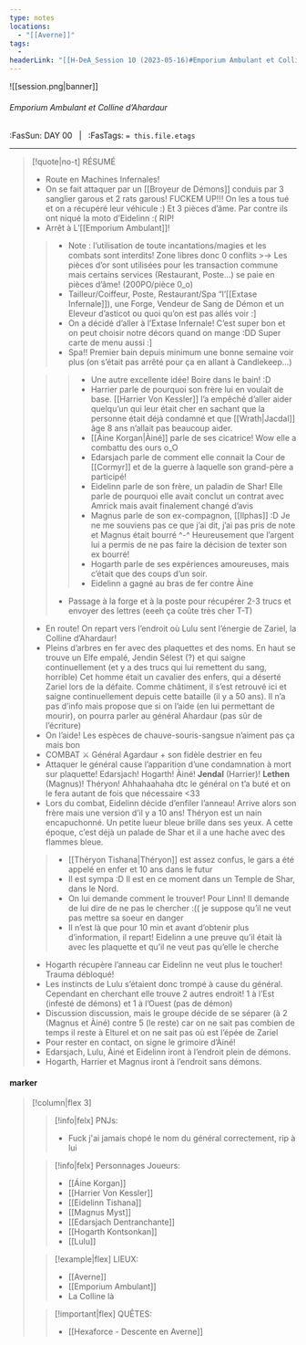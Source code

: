 ```yaml
---
type: notes
locations:
  - "[[Averne]]"
tags:
  - 
headerLink: "[[H-DeA_Session 10 (2023-05-16)#Emporium Ambulant et Colline d’Ahardaur|H-DeA_10_Emporium Ambulant et Colline d'Ahardaur]]"
---
```


![[session.png|banner]]
###### Emporium Ambulant et Colline d’Ahardaur
<span class="sub2">:FasSun: DAY 00 &nbsp; | &nbsp; :FasTags: `= this.file.etags`</span>
___

> [!quote|no-t] RÉSUMÉ
> - Route en Machines Infernales!
> - On se fait attaquer par un [[Broyeur de Démons]] conduis par 3 sanglier garous et 2 rats garous! FUCKEM UP!!! On les a tous tué et on a récupéré leur véhicule :) Et 3 pièces d’âme. Par contre ils ont niqué la moto d’Eidelinn :( RIP! 
> - Arrêt à L’[[Emporium Ambulant]]!
>> - Note : l’utilisation de toute incantations/magies et les combats sont interdits! Zone libres donc 0 conflits >-> Les pièces d’or sont utilisées pour les transaction commune mais certains services (Restaurant, Poste…) se paie en pièces d’âme! (200PO/pièce 0_o)
>> - Tailleur/Coiffeur, Poste, Restaurant/Spa “l’[[Extase Infernale]]), une Forge, Vendeur de Sang de Démon et un Eleveur d’asticot ou quoi qu’on est pas allés voir :]
>> - On a décidé d’aller à l’Extase Infernale! C’est super bon et on peut choisir notre décors quand on mange :DD Super carte de menu aussi :]
>> - Spa!! Premier bain depuis minimum une bonne semaine voir plus (on s’était pas arrêté pour ça en allant à Candlekeep…)
>
>>> - Une autre excellente idée! Boire dans le bain! :D 
>>> - Harrier parle de pourquoi son frère lui en voulait de base. [[Harrier Von Kessler]] l’a empêché d’aller aider quelqu’un qui leur était cher en sachant que la personne était déjà condamné et que [[Wrath|Jacdal]] âge 8 ans n’allait pas beaucoup aider.
>>> - [[Áine Korgan|Àiné]] parle de ses cicatrice! Wow elle a combattu des ours o_O
>>> - Edarsjach parle de comment elle connait la Cour de [[Cormyr]] et de la guerre à laquelle son grand-père a participé!
>>> - Eidelinn parle de son frère, un paladin de Shar! Elle parle de pourquoi elle avait conclut un contrat avec Amrick mais avait finalement changé d’avis
>>> - Magnus parle de son ex-compagnon, [[Ilphas]] :D Je ne me souviens pas ce que j’ai dit, j’ai pas pris de note et Magnus était bourré ^-^ Heureusement que l’argent lui a permis de ne pas faire la décision de texter son ex bourré!
>>> - Hogarth parle de ses expériences amoureuses, mais c’était que des coups d’un soir.
>>> - Eidelinn a gagné au bras de fer contre Àine
>>
>>- Passage à la forge et à la poste pour récupérer 2-3 trucs et envoyer des lettres (eeeh ça coûte très cher T-T)
> - En route! On repart vers l’endroit où Lulu sent l’énergie de Zariel, la Colline d’Ahardaur!
> - Pleins d’arbres en fer avec des plaquettes et des noms. En haut se trouve un Elfe empalé, Jendin Sélest (?) et qui saigne continuellement (et y a des trucs qui lui remettent du sang, horrible) Cet homme était un cavalier des enfers, qui a déserté Zariel lors de la défaite. Comme châtiment, il s’est retrouvé ici et saigne continuellement depuis cette bataille (il y a 50 ans). Il n’a pas d’info mais propose que si on l’aide (en lui permettant de mourir), on pourra parler au général Ahardaur (pas sûr de l’écriture)
> - On l’aide! Les espèces de chauve-souris-sangsue n’aiment pas ça mais bon
> - COMBAT ⚔️ Général Agardaur + son fidèle destrier en feu
> - Attaquer le général cause l’apparition d’une condamnation à mort sur plaquette! Edarsjach! Hogarth! Àiné! **Jendal** (Harrier)! **Lethen** (Magnus)! Théryon! Ahhahaahaha dtc le général on t’a buté et on le fera autant de fois que nécessaire <33 
> - Lors du combat, Eidelinn décide d’enfiler l’anneau! Arrive alors son frère mais une version d’il y a 10 ans! Théryon est un nain encapuchonné. Un petite lueur bleue brille dans ses yeux. A cette époque, c’est déjà un palade de Shar et il a une hache avec des flammes bleue. 
>
>> - [[Théryon Tishana|Théryon]] est assez confus, le gars a été appelé en enfer et 10 ans dans le futur
>> - Il est sympa :D Il est en ce moment dans un Temple de Shar, dans le Nord.
>> - On lui demande comment le trouver! Pour Linn! Il demande de lui dire de ne pas le chercher :(( je suppose qu’il ne veut pas mettre sa soeur en danger
>> - Il n’est là que pour 10 min et avant d’obtenir plus d’information, il repart! Eidelinn a une preuve qu’il était là avec les plaquette et qu’il ne veut pas qu’elle le cherche
>
> - Hogarth récupère l’anneau car Eidelinn ne veut plus le toucher! Trauma débloqué!
> - Les instincts de Lulu s’étaient donc trompé à cause du général. Cependant en cherchant elle trouve 2 autres endroit! 1 à l’Est (infesté de démons) et 1 à l’Ouest (pas de démon)
> - Discussion discussion, mais le groupe décide de se séparer (à 2 (Magnus et Àiné) contre 5 (le reste) car on ne sait pas combien de temps il reste à Elturel et on ne sait pas où est l’épée de Zariel
> - Pour rester en contact, on signe le grimoire d’Àiné!
> - Edarsjach, Lulu, Àiné et Eidelinn iront à l’endroit plein de démons.
> - Hogarth, Harrier et Magnus iront à l’endroit sans démons.

#### marker
> [!column|flex 3]
>> [!info|felx] PNJs:
>> - Fuck j'ai jamais chopé le nom du général correctement, rip à lui
>
>> [!info|felx] Personnages Joueurs:
>> - [[Áine Korgan]]
>> - [[Harrier Von Kessler]]
>> - [[Eidelinn Tishana]]
>> - [[Magnus Myst]]
>> - [[Edarsjach Dentranchante]]
>> - [[Hogarth Kontsonkan]]
>> - [[Lulu]]
>
>> [!example|flex] LIEUX:
>> - [[Averne]]
>> - [[Emporium Ambulant]]
>> - La Colline là
>
>> [!important|flex] QUÊTES:
>> - [[Hexaforce - Descente en Averne]]

